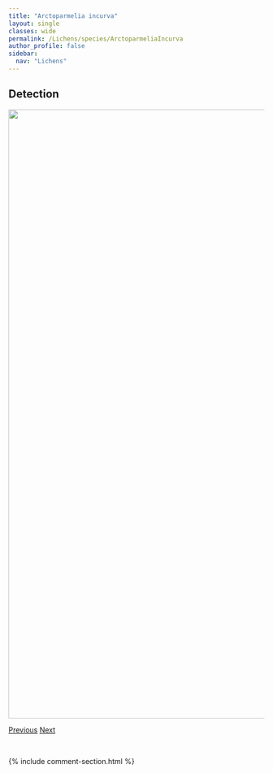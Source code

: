 ```yaml
---
title: "Arctoparmelia incurva"
layout: single
classes: wide
permalink: /Lichens/species/ArctoparmeliaIncurva
author_profile: false
sidebar:
  nav: "Lichens"
---
```


<h2>Detection</h2>

<a href="https://drive.google.com/uc?export=view&id=1XdzzRU6zmDubuCH-f25iUgROSHAb3-PC">
<img src="https://drive.google.com/uc?export=view&id=1XdzzRU6zmDubuCH-f25iUgROSHAb3-PC" height = "1200" width = "800">
</a>


<a href="/DevelopmentWebsite/Lichens/species/ArctoparmeliaCentrifuga" class="pagination--pager" title="Arctoparmelia centrifuga">Previous</a> <a href="/DevelopmentWebsite/Lichens/species/ArctoparmeliaSeparata" class="pagination--pager" title="Arctoparmelia separata">Next</a>

<p>&nbsp;</p>

{% include comment-section.html %}
